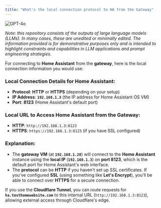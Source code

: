 ```yaml
---
title: "What's the local connection protocol to HA from the Gateway"
---
```

![GPT-4o](https://img.shields.io/badge/GPT--4o-3333FF?style=for-the-badge&logo=openai&logoColor=white)



*Note: this repository consists of the outputs of large language models (LLMs). In many cases, these are unedited or minimally edited. The information provided is for demonstrative purposes only and is intended to highlight constraints and capabilities in LLM applications and prompt engineering strategies.*


For connecting to **Home Assistant** from the **gateway**, here is the local connection information you would use:

### **Local Connection Details for Home Assistant**:

- **Protocol**: **HTTP** or **HTTPS** (depending on your setup)
- **IP Address**: **`192.168.1.3`** (the IP address for Home Assistant OS VM)
- **Port**: **8123** (Home Assistant's default port)

### **Local URL to Access Home Assistant from the Gateway**:
- **HTTP**: `http://192.168.1.3:8123`
- **HTTPS**: `https://192.168.1.3:8123` (if you have SSL configured)

### **Explanation**:
- The **gateway VM** (at **`192.168.1.20`**) will connect to the **Home Assistant** instance using the **local IP** (**`192.168.1.3`**) on **port 8123**, which is the default port for Home Assistant's web interface.
- The **protocol** can be **HTTP** if you haven't set up SSL certificates. If you've configured **SSL** (using something like **Let's Encrypt**), you'll be able to connect over **HTTPS** for a secure connection. 

If you use the **Cloudflare Tunnel**, you can route requests for **`ha.testhomewebsite.com`** to this internal URL (`http://192.168.1.3:8123`), allowing external access through Cloudflare's edge.